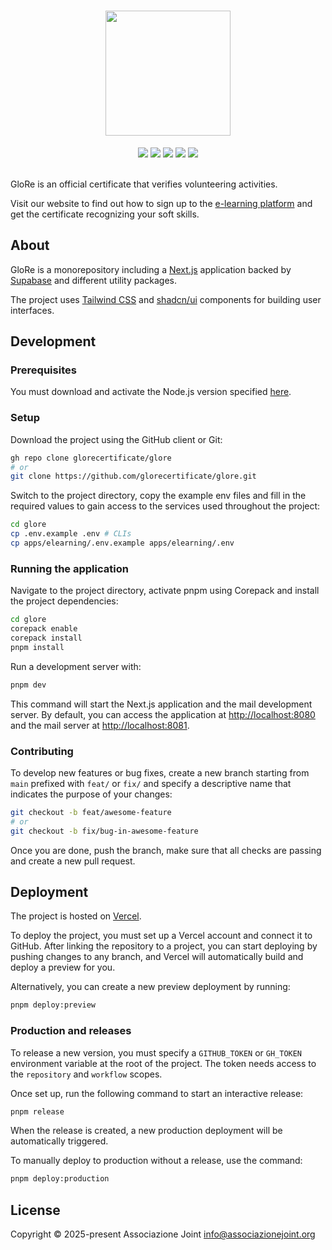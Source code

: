 <div align="center">
  <h1>
    <img src="https://ikfajxrqxstqmedpnzzs.supabase.co/storage/v1/object/public/metadata/logo.svg" alt="" width="200">
  </h1>
  <a href="https://github.com/glorecertificate/glore/releases"><img src="https://img.shields.io/github/package-json/v/glorecertificate/glore?labelColor=24292e&color=5cb9d2&style=flat"></a>
  <a href="https://github.com/glorecertificate/glore/deployments/Production"><img src="https://img.shields.io/github/deployments/glorecertificate/glore/Production?logo=vercel&label=Production&labelColor=%2324292e"></a>
  <a href="https://github.com/glorecertificate/glore/deployments/Preview"><img src="https://img.shields.io/github/deployments/glorecertificate/glore/Preview?logo=vercel&label=Preview&labelColor=%2324292e"></a>
  <a href="https://github.com/glorecertificate/glore/actions/workflows/ci.yml"><img src="https://github.com/glorecertificate/glore/actions/workflows/ci.yml/badge.svg"></a>
  <a href="https://github.com/glorecertificate/glore/actions/workflows/github-code-scanning/codeql"><img src="https://github.com/glorecertificate/glore/actions/workflows/github-code-scanning/codeql/badge.svg"></a>
</div>
<br>

GloRe is an official certificate that verifies volunteering activities.

Visit our website to find out how to sign up to the [e-learning platform](https://elearning.glorecertificate.net) and get the certificate recognizing your soft skills.

## About

GloRe is a monorepository including a <a href="https://nextjs.org">Next.js</a> application backed by <a href="https://supabase.com">Supabase</a> and different utility packages.

The project uses <a href="https://tailwindcss.com">Tailwind CSS</a> and <a href="https://ui.shadcn.com">shadcn/ui</a> components for building user interfaces.

## Development

### Prerequisites

You must download and activate the Node.js version specified [here](.node-version).

### Setup

Download the project using the GitHub client or Git:

```sh
gh repo clone glorecertificate/glore
# or
git clone https://github.com/glorecertificate/glore.git
```

Switch to the project directory, copy the example env files and fill in the required values to gain access to the services used throughout the project:

```sh
cd glore
cp .env.example .env # CLIs
cp apps/elearning/.env.example apps/elearning/.env
```

### Running the application

Navigate to the project directory, activate pnpm using Corepack and install the project dependencies:

```sh
cd glore
corepack enable
corepack install
pnpm install
```

Run a development server with:

```bash
pnpm dev
```

This command will start the Next.js application and the mail development server. By default, you can access the application at [http://localhost:8080](http://localhost:8080) and the mail server at [http://localhost:8081](http://localhost:8081).

### Contributing

To develop new features or bug fixes, create a new branch starting from `main` prefixed with `feat/` or `fix/` and specify a descriptive name that indicates the purpose of your changes:

```sh
git checkout -b feat/awesome-feature
# or
git checkout -b fix/bug-in-awesome-feature
```

Once you are done, push the branch, make sure that all checks are passing and create a new pull request.

## Deployment

The project is hosted on [Vercel](https://vercel.com).

To deploy the project, you must set up a Vercel account and connect it to GitHub. After linking the repository to a project, you can start deploying by pushing changes to any branch, and Vercel will automatically build and deploy a preview for you.

Alternatively, you can create a new preview deployment by running:

```sh
pnpm deploy:preview
```

### Production and releases

To release a new version, you must specify a `GITHUB_TOKEN` or `GH_TOKEN` environment variable at the root of the project. The token needs access to the `repository` and `workflow` scopes.

Once set up, run the following command to start an interactive release:

```sh
pnpm release
```

When the release is created, a new production deployment will be automatically triggered. 

To manually deploy to production without a release, use the command:

```sh
pnpm deploy:production
```

## License

Copyright © 2025-present Associazione Joint <info@associazionejoint.org>
